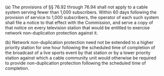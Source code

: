 (a) The provisions of §§ 76.92 through 76.94 shall not apply to a cable system serving fewer than 1,000 subscribers. Within 60 days following the provision of service to 1,000 subscribers, the operator of each such system shall file a notice to that effect with the Commission, and serve a copy of that notice on every television station that would be entitled to exercise network non-duplication protection against it.

(b) Network non-duplication protection need not be extended to a higher priority station for one hour following the scheduled time of completion of the broadcast of a live sports event by that station or by a lower priority station against which a cable community unit would otherwise be required to provide non-duplication protection following the scheduled time of completion.

